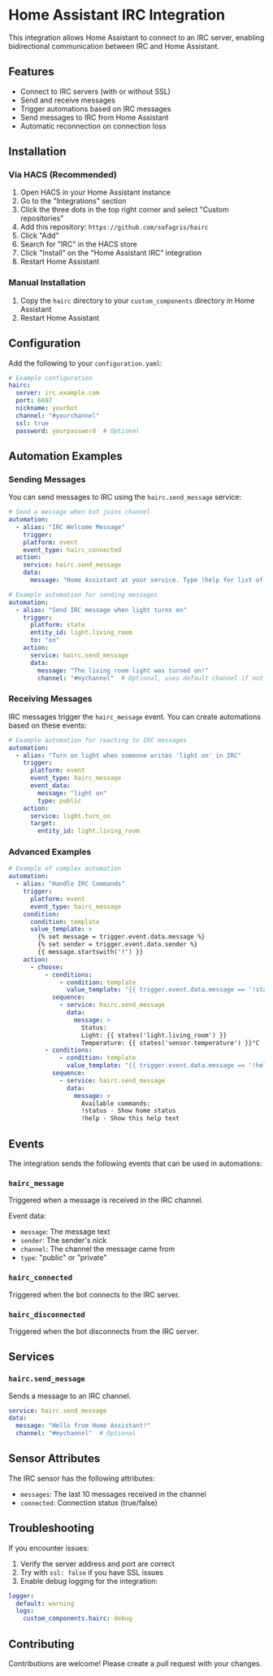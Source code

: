 # Home Assistant IRC Integration

This integration allows Home Assistant to connect to an IRC server, enabling bidirectional communication between IRC and Home Assistant.

## Features

- Connect to IRC servers (with or without SSL)
- Send and receive messages
- Trigger automations based on IRC messages
- Send messages to IRC from Home Assistant
- Automatic reconnection on connection loss

## Installation

### Via HACS (Recommended)

1. Open HACS in your Home Assistant instance
2. Go to the "Integrations" section
3. Click the three dots in the top right corner and select "Custom repositories"
4. Add this repository: `https://github.com/sofagris/hairc`
5. Click "Add"
6. Search for "IRC" in the HACS store
7. Click "Install" on the "Home Assistant IRC" integration
8. Restart Home Assistant

### Manual Installation

1. Copy the `hairc` directory to your `custom_components` directory in Home Assistant
2. Restart Home Assistant

## Configuration

Add the following to your `configuration.yaml`:

```yaml
# Example configuration
hairc:
  server: irc.example.com
  port: 6697
  nickname: yourbot
  channel: "#yourchannel"
  ssl: true
  password: yourpassword  # Optional
```

## Automation Examples

### Sending Messages

You can send messages to IRC using the `hairc.send_message` service:

```yaml
# Send a message when bot joins channel
automation:
  - alias: "IRC Welcome Message"
    trigger:
    platform: event
    event_type: hairc_connected
  action:
    service: hairc.send_message
    data:
      message: "Home Assistant at your service. Type !help for list of commands"
```	


```yaml
# Example automation for sending messages
automation:
  - alias: "Send IRC message when light turns on"
    trigger:
      platform: state
      entity_id: light.living_room
      to: "on"
    action:
      service: hairc.send_message
      data:
        message: "The living room light was turned on!"
        channel: "#mychannel"  # Optional, uses default channel if not specified
```

### Receiving Messages

IRC messages trigger the `hairc_message` event. You can create automations based on these events:

```yaml
# Example automation for reacting to IRC messages
automation:
  - alias: "Turn on light when someone writes 'light on' in IRC"
    trigger:
      platform: event
      event_type: hairc_message
      event_data:
        message: "light on"
        type: public
    action:
      service: light.turn_on
      target:
        entity_id: light.living_room
```

### Advanced Examples

```yaml
# Example of complex automation
automation:
  - alias: "Handle IRC Commands"
    trigger:
      platform: event
      event_type: hairc_message
    condition:
      condition: template
      value_template: >
        {% set message = trigger.event.data.message %}
        {% set sender = trigger.event.data.sender %}
        {{ message.startswith('!') }}
    action:
      - choose:
          - conditions:
              - condition: template
                value_template: "{{ trigger.event.data.message == '!status' }}"
            sequence:
              - service: hairc.send_message
                data:
                  message: >
                    Status: 
                    Light: {{ states('light.living_room') }}
                    Temperature: {{ states('sensor.temperature') }}°C
          - conditions:
              - condition: template
                value_template: "{{ trigger.event.data.message == '!help' }}"
            sequence:
              - service: hairc.send_message
                data:
                  message: >
                    Available commands:
                    !status - Show home status
                    !help - Show this help text
```

## Events

The integration sends the following events that can be used in automations:

### `hairc_message`
Triggered when a message is received in the IRC channel.

Event data:
- `message`: The message text
- `sender`: The sender's nick
- `channel`: The channel the message came from
- `type`: "public" or "private"

### `hairc_connected`
Triggered when the bot connects to the IRC server.

### `hairc_disconnected`
Triggered when the bot disconnects from the IRC server.

## Services

### `hairc.send_message`
Sends a message to an IRC channel.

```yaml
service: hairc.send_message
data:
  message: "Hello from Home Assistant!"
  channel: "#mychannel"  # Optional
```

## Sensor Attributes

The IRC sensor has the following attributes:

- `messages`: The last 10 messages received in the channel
- `connected`: Connection status (true/false)

## Troubleshooting

If you encounter issues:

1. Verify the server address and port are correct
2. Try with `ssl: false` if you have SSL issues
3. Enable debug logging for the integration:

```yaml
logger:
  default: warning
  logs:
    custom_components.hairc: debug
```

## Contributing

Contributions are welcome! Please create a pull request with your changes. 